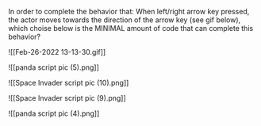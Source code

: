 In order to complete the behavior that: When left/right arrow key pressed, the actor moves towards the direction of the arrow key  (see gif below), which choise below is the MINIMAL amount of code that can complete this behavior?


![[Feb-26-2022 13-13-30.gif]]




![[panda script pic (5).png]]

![[Space Invader script pic (10).png]]

![[Space Invader script pic (9).png]]

![[panda script pic (4).png]]